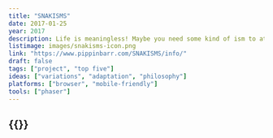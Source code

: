 ```yaml
---
title: "SNAKISMS"
date: 2017-01-25
year: 2017
description: Life is meaningless! Maybe you need some kind of ism to attempt to ward off the inevitable and unavoidable despair! Here, have some isms made of snakes! Life is still meaningless but now you have a bunch of snakes as well! Thank me later!
listimage: images/snakisms-icon.png
link: "https://www.pippinbarr.com/SNAKISMS/info/"
draft: false
tags: ["project", "top five"]
ideas: ["variations", "adaptation", "philosophy"]
platforms: ["browser", "mobile-friendly"]
tools: ["phaser"]
---
```


## {{<param title >}}

